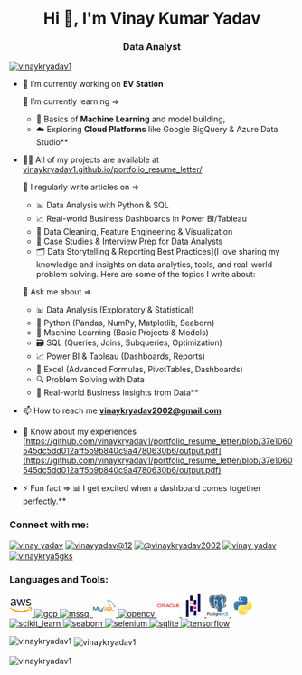 <h1 align="center">Hi 👋, I'm Vinay Kumar Yadav</h1>
<h3 align="center">Data Analyst</h3>

<p align="left"> <a href="https://github.com/ryo-ma/github-profile-trophy"><img src="https://github-profile-trophy.vercel.app/?username=vinaykryadav1" alt="vinaykryadav1" /></a> </p>

- 🔭 I’m currently working on **EV Station**

  🌱 I’m currently learning =>
    - 🧠 Basics of **Machine Learning** and model building, 
    - ☁️ Exploring **Cloud Platforms** like Google BigQuery & Azure Data Studio**

- 👨‍💻 All of my projects are available at [vinaykryadav1.github.io/portfolio_resume_letter/](vinaykryadav1.github.io/portfolio_resume_letter/)

  📝 I regularly write articles on =>
    - 📊 Data Analysis with Python & SQL 
    - 📈 Real-world Business Dashboards in Power BI/Tableau 
    - 🧠 Data Cleaning, Feature Engineering & Visualization 
    - 💼 Case Studies & Interview Prep for Data Analysts 
    - 🗂️ Data Storytelling & Reporting Best Practices](I love sharing my knowledge and insights on data analytics, tools, and real-world problem solving. Here are some of the topics I write about: 

  💬 Ask me about =>
    - 📊 Data Analysis (Exploratory & Statistical)
    - 🐍 Python (Pandas, NumPy, Matplotlib, Seaborn) 
    - 🧠 Machine Learning (Basic Projects & Models) 
    - 🗃️ SQL (Queries, Joins, Subqueries, Optimization) 
    - 📈 Power BI & Tableau (Dashboards, Reports) 
    - 📂 Excel (Advanced Formulas, PivotTables, Dashboards) 
    - 🔍 Problem Solving with Data 
    - 🎯 Real-world Business Insights from Data**

- 📫 How to reach me **vinaykryadav2002@gmail.com**

- 📄 Know about my experiences [https://github.com/vinaykryadav1/portfolio_resume_letter/blob/37e1060545dc5dd012aff5b9b840c9a4780630b6/output.pdf](https://github.com/vinaykryadav1/portfolio_resume_letter/blob/37e1060545dc5dd012aff5b9b840c9a4780630b6/output.pdf)

- ⚡ Fun fact =>
    📊 I get excited when a dashboard comes together perfectly.**

<h3 align="left">Connect with me:</h3>
<p align="left">
<a href="https://linkedin.com/in/vinay yadav" target="blank"><img align="center" src="https://raw.githubusercontent.com/rahuldkjain/github-profile-readme-generator/master/src/images/icons/Social/linked-in-alt.svg" alt="vinay yadav" height="30" width="40" /></a>
<a href="https://kaggle.com/vinayyadav@12" target="blank"><img align="center" src="https://raw.githubusercontent.com/rahuldkjain/github-profile-readme-generator/master/src/images/icons/Social/kaggle.svg" alt="vinayyadav@12" height="30" width="40" /></a>
<a href="https://www.hackerrank.com/@vinaykryadav2002" target="blank"><img align="center" src="https://raw.githubusercontent.com/rahuldkjain/github-profile-readme-generator/master/src/images/icons/Social/hackerrank.svg" alt="@vinaykryadav2002" height="30" width="40" /></a>
<a href="https://www.leetcode.com/vinay yadav" target="blank"><img align="center" src="https://raw.githubusercontent.com/rahuldkjain/github-profile-readme-generator/master/src/images/icons/Social/leet-code.svg" alt="vinay yadav" height="30" width="40" /></a>
<a href="https://auth.geeksforgeeks.org/user/vinaykrya5gks" target="blank"><img align="center" src="https://raw.githubusercontent.com/rahuldkjain/github-profile-readme-generator/master/src/images/icons/Social/geeks-for-geeks.svg" alt="vinaykrya5gks" height="30" width="40" /></a>
</p>

<h3 align="left">Languages and Tools:</h3>
<p align="left"> <a href="https://aws.amazon.com" target="_blank" rel="noreferrer"> <img src="https://raw.githubusercontent.com/devicons/devicon/master/icons/amazonwebservices/amazonwebservices-original-wordmark.svg" alt="aws" width="40" height="40"/> </a> <a href="https://cloud.google.com" target="_blank" rel="noreferrer"> <img src="https://www.vectorlogo.zone/logos/google_cloud/google_cloud-icon.svg" alt="gcp" width="40" height="40"/> </a> <a href="https://www.microsoft.com/en-us/sql-server" target="_blank" rel="noreferrer"> <img src="https://www.svgrepo.com/show/303229/microsoft-sql-server-logo.svg" alt="mssql" width="40" height="40"/> </a> <a href="https://www.mysql.com/" target="_blank" rel="noreferrer"> <img src="https://raw.githubusercontent.com/devicons/devicon/master/icons/mysql/mysql-original-wordmark.svg" alt="mysql" width="40" height="40"/> </a> <a href="https://opencv.org/" target="_blank" rel="noreferrer"> <img src="https://www.vectorlogo.zone/logos/opencv/opencv-icon.svg" alt="opencv" width="40" height="40"/> </a> <a href="https://www.oracle.com/" target="_blank" rel="noreferrer"> <img src="https://raw.githubusercontent.com/devicons/devicon/master/icons/oracle/oracle-original.svg" alt="oracle" width="40" height="40"/> </a> <a href="https://pandas.pydata.org/" target="_blank" rel="noreferrer"> <img src="https://raw.githubusercontent.com/devicons/devicon/2ae2a900d2f041da66e950e4d48052658d850630/icons/pandas/pandas-original.svg" alt="pandas" width="40" height="40"/> </a> <a href="https://www.postgresql.org" target="_blank" rel="noreferrer"> <img src="https://raw.githubusercontent.com/devicons/devicon/master/icons/postgresql/postgresql-original-wordmark.svg" alt="postgresql" width="40" height="40"/> </a> <a href="https://www.python.org" target="_blank" rel="noreferrer"> <img src="https://raw.githubusercontent.com/devicons/devicon/master/icons/python/python-original.svg" alt="python" width="40" height="40"/> </a> <a href="https://scikit-learn.org/" target="_blank" rel="noreferrer"> <img src="https://upload.wikimedia.org/wikipedia/commons/0/05/Scikit_learn_logo_small.svg" alt="scikit_learn" width="40" height="40"/> </a> <a href="https://seaborn.pydata.org/" target="_blank" rel="noreferrer"> <img src="https://seaborn.pydata.org/_images/logo-mark-lightbg.svg" alt="seaborn" width="40" height="40"/> </a> <a href="https://www.selenium.dev" target="_blank" rel="noreferrer"> <img src="https://raw.githubusercontent.com/detain/svg-logos/780f25886640cef088af994181646db2f6b1a3f8/svg/selenium-logo.svg" alt="selenium" width="40" height="40"/> </a> <a href="https://www.sqlite.org/" target="_blank" rel="noreferrer"> <img src="https://www.vectorlogo.zone/logos/sqlite/sqlite-icon.svg" alt="sqlite" width="40" height="40"/> </a> <a href="https://www.tensorflow.org" target="_blank" rel="noreferrer"> <img src="https://www.vectorlogo.zone/logos/tensorflow/tensorflow-icon.svg" alt="tensorflow" width="40" height="40"/> </a> </p>

<p><img align="left" src="https://github-readme-stats.vercel.app/api/top-langs?username=vinaykryadav1&show_icons=true&locale=en&layout=compact" alt="vinaykryadav1" /></p>

<p>&nbsp;<img align="center" src="https://github-readme-stats.vercel.app/api?username=vinaykryadav1&show_icons=true&locale=en" alt="vinaykryadav1" /></p>

<p><img align="center" src="https://github-readme-streak-stats.herokuapp.com/?user=vinaykryadav1&" alt="vinaykryadav1" /></p>
